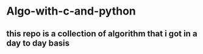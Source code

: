 # Algo-with-c-and-python
## this repo is a collection of algorithm that i got in a day to day basis
